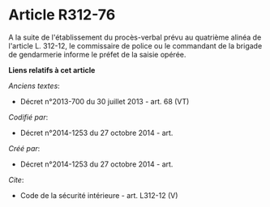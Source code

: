 # Article R312-76

A la suite de l'établissement du procès-verbal prévu au quatrième alinéa de l'article L. 312-12, le commissaire de police ou
le commandant de la brigade de gendarmerie informe le préfet de la saisie opérée.

**Liens relatifs à cet article**

_Anciens textes_:

  - Décret n°2013-700 du 30 juillet 2013 - art. 68 (VT)

_Codifié par_:

  - Décret n°2014-1253 du 27 octobre 2014 - art.

_Créé par_:

  - Décret n°2014-1253 du 27 octobre 2014 - art.

_Cite_:

  - Code de la sécurité intérieure - art. L312-12 (V)
